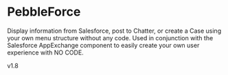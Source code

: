 PebbleForce
===========

Display information from Salesforce, post to Chatter, or create a Case using your own menu structure without any code.  Used in conjunction with the Salesforce AppExchange component to easily create your own user experience with NO CODE.

v1.8